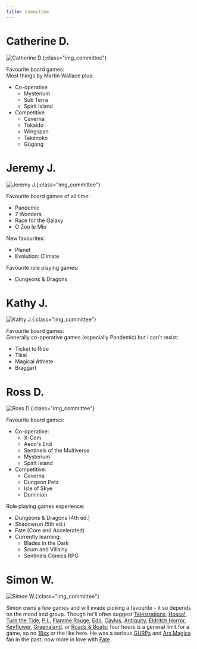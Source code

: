 ```yaml
---
title: Committee
---
```


# Catherine D.

![Catherine D.](/images/committee/CatherineD.jpg){:class="img_committee"}

Favourite board games:  
Most things by Martin Wallace plus:
- Co-operative
    - Mysterium
    - Sub Terra
    - Spirit Island
- Competitive
    - Caverna
    - Tokaido
    - Wingspan
    - Takenoko
    - Gùgōng

# Jeremy J.

![Jeremy J.](/images/committee/JeremyJ.jpg){:class="img_committee"}

Favourite board games of all time:
- Pandemic
- 7 Wonders
- Race for the Galaxy
- O Zoo le Mio

New favourites:
- Planet
- Evolution: Climate

Favourite role playing games:
- Dungeons & Dragons

# Kathy J.

![Kathy J.](/images/committee/KathyJ.jpg){:class="img_committee"}

Favourite board games:  
Generally co-operative games (especially Pandemic) but I can’t resist:
- Ticket to Ride
- Tikal
- Magical Athlete
- Braggart

# Ross D.

![Ross D.](/images/committee/RossD.jpg){:class="img_committee"}

Favourite board games:
- Co-operative:
    - X-Com
    - Aeon's End
    - Sentinels of the Multiverse
    - Mysterium
    - Spirit Island
- Competitive:
    - Caverna
    - Dungeon Petz
    - Isle of Skye
    - Dominion

Role playing games experience:
- Dungeons & Dragons (4th ed.)
- Shadowrun (5th ed.)
- Fate (Core and Accelerated)
- Currently learning:
    - Blades in the Dark
    - Scum and Villainy
    - Sentinels Comics RPG

# Simon W.

![Simon W.](/images/committee/SimonW.jpg){:class="img_committee"}

Simon owns a few games and will evade picking a favourite - it so depends on the mood and group.  Though he'll often suggest [Telestrations](https://boardgamegeek.com/boardgame/46213/telestrations), [Hossa!](https://boardgamegeek.com/boardgame/2734/hossa), [Turn the Tide](https://boardgamegeek.com/boardgame/1403/turn-tide), [P.I.](https://boardgamegeek.com/boardgame/129050/pi), [Flamme Rouge](https://boardgamegeek.com/boardgame/199478/flamme-rouge), [Edo](https://boardgamegeek.com/boardgame/113636/edo), [Caylus](https://boardgamegeek.com/boardgame/18602/caylus), [Antiquity](https://boardgamegeek.com/boardgame/13122/antiquity), [Eldritch Horror](https://boardgamegeek.com/boardgame/146021/eldritch-horror), [Keyflower](https://boardgamegeek.com/boardgame/122515/keyflower), [Graenaland](https://boardgamegeek.com/boardgame/24843/graenaland), or [Roads & Boats](https://boardgamegeek.com/boardgame/875/roads-boats); four hours is a general limit for a game, so no [18xx](https://boardgamegeek.com/wiki/page/18xx) or the like here.  He was a serious [GURPs](https://www.rpggeek.com/rpgfamily/333/gurps) and [Ars Magica](https://www.rpggeek.com/rpgfamily/1029/ars-magica) fan in the past, now more in love with [Fate](https://www.rpggeek.com/rpgsystem/26506/fate-core).
